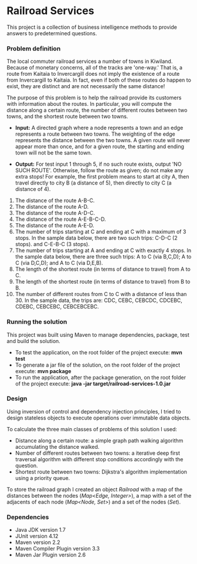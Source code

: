 # Railroad Services #

This project is a collection of business intelligence methods to provide answers to predetermined questions.

### Problem definition ###

The local commuter railroad services a number of towns in Kiwiland.  Because of monetary concerns, all of the tracks are 'one-way.'  That is, a route from Kaitaia to Invercargill does not imply the existence of a route from Invercargill to Kaitaia.  In fact, even if both of these routes do happen to exist, they are distinct and are not necessarily the same distance!
 
The purpose of this problem is to help the railroad provide its customers with information about the routes.  In particular, you will compute the distance along a certain route, the number of different routes between two towns, and the shortest route between two towns.
 
* **Input:**  A directed graph where a node represents a town and an edge represents a route between two towns.  The weighting of the edge represents the distance between the two towns.  A given route will never appear more than once, and for a given route, the starting and ending town will not be the same town.
 
* **Output:** For test input 1 through 5, if no such route exists, output 'NO SUCH ROUTE'.  Otherwise, follow the route as given; do not make any extra stops!  For example, the first problem means to start at city A, then travel directly to city B (a distance of 5), then directly to city C (a distance of 4).

1. The distance of the route A-B-C.
2. The distance of the route A-D.
3. The distance of the route A-D-C.
4. The distance of the route A-E-B-C-D.
5. The distance of the route A-E-D.
6. The number of trips starting at C and ending at C with a maximum of 3 stops.  In the sample data below, there are two such trips: C-D-C (2 stops). and C-E-B-C (3 stops).
7. The number of trips starting at A and ending at C with exactly 4 stops.  In the sample data below, there are three such trips: A to C (via B,C,D); A to C (via D,C,D); and A to C (via D,E,B).
8. The length of the shortest route (in terms of distance to travel) from A to C.
9. The length of the shortest route (in terms of distance to travel) from B to B.
10. The number of different routes from C to C with a distance of less than 30.  In the sample data, the trips are: CDC, CEBC, CEBCDC, CDCEBC, CDEBC, CEBCEBC, CEBCEBCEBC.


### Running the solution ###

This project was built using Maven to manage dependencies, package, test and build the solution.

* To test the application, on the root folder of the project execute: **mvn test**
* To generate a jar file of the solution, on the root folder of the project execute: **mvn package**
* To run the application, after the package generation, on the root folder of the project execute: **java -jar target/railroad-services-1.0.jar _<path to the input file>_**

### Design ###

Using inversion of control and dependency injection principles, I tried to design stateless objects to execute operations over immutable data objects.

To calculate the three main classes of problems of this solution I used:

* Distance along a certain route: a simple graph path walking algorithm accumulating the distance walked.
* Number of different routes between two towns: a iterative deep first traversal algorithm with different stop conditions accordingly with the question.
* Shortest route between two towns: Dijkstra's algorithm implementation using a priority queue.

To store the railroad graph I created an object *Railroad* with a map of the distances between the nodes (*Map<Edge, Integer>*), a map with a set of the adjacents of each node (*Map<Node, Set<Node>>*) and a set of the nodes (*Set<Node>*).

### Dependencies ###

* Java JDK version 1.7
* JUnit version 4.12
* Maven version 2.2
* Maven Compiler Plugin version 3.3
* Maven Jar Plugin version 2.6

